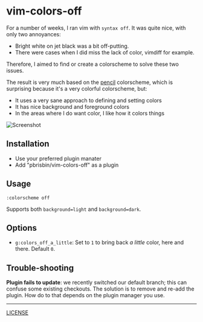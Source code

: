 # vim-colors-off

For a number of weeks, I ran vim with `syntax off`. It was quite nice, 
with only two annoyances:

- Bright white on jet black was a bit off-putting.
- There were cases when I did miss the lack of color, vimdiff for 
  example.

Therefore, I aimed to find or create a colorscheme to solve these two 
issues.

The result is very much based on the [pencil][] colorscheme, which is 
surprising because it's a very colorful colorscheme, but:

- It uses a very sane approach to defining and setting colors
- It has nice background and foreground colors
- In the areas where I do want color, I like how it colors things

[pencil]: https://github.com/reedes/vim-colors-pencil

![Screenshot](shot.png)

## Installation

- Use your preferred plugin manater
- Add "pbrisbin/vim-colors-off" as a plugin

## Usage

```
:colorscheme off
```

Supports both `background=light` and `background=dark`.

## Options

- `g:colors_off_a_little`: Set to `1` to bring back _a little_ color, here and there. Default `0`.

## Trouble-shooting

**Plugin fails to update**: we recently switched our default branch; this can confuse
some existing checkouts. The solution is to remove and re-add the plugin. How do to that
depends on the plugin manager you use.

---

[LICENSE](./LICENSE)
